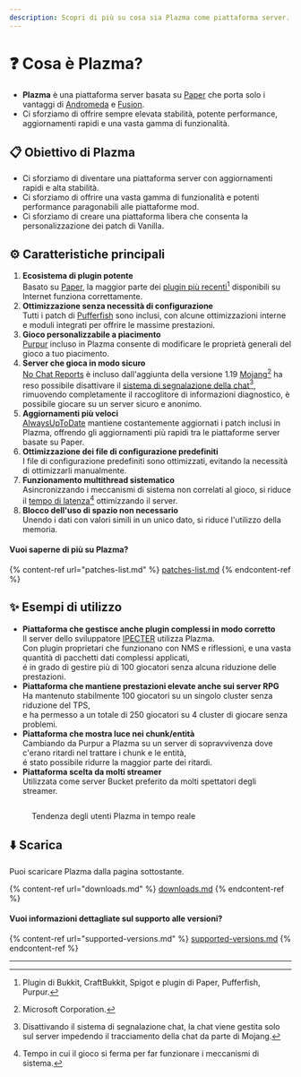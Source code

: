 ```yaml
---
description: Scopri di più su cosa sia Plazma come piattaforma server.
---
```


# ❓ Cosa è Plazma?

- **Plazma** è una piattaforma server basata su [Paper](https://github.com/PaperMC/Paper) che porta solo i vantaggi di [Andromeda](https://github.com/EarendelArchived/Andromeda) e [Fusion](https://github.com/RuinedTechnologyUnify/Fusion).
- Ci sforziamo di offrire sempre elevata stabilità, potente performance, aggiornamenti rapidi e una vasta gamma di funzionalità.

## 📋 Obiettivo di Plazma <a href="#id-1" id="id-1"></a>

- Ci sforziamo di diventare una piattaforma server con aggiornamenti rapidi e alta stabilità.
- Ci sforziamo di offrire una vasta gamma di funzionalità e potenti performance paragonabili alle piattaforme mod.
- Ci sforziamo di creare una piattaforma libera che consenta la personalizzazione dei patch di Vanilla.

## ⚙️ Caratteristiche principali <a href="#id-2" id="id-2"></a>

1. **Ecosistema di plugin potente**\
   Basato su [Paper](https://github.com/PaperMC/Paper),
   la maggior parte dei [plugin più recenti](#user-content-fn-1)[^1] disponibili su Internet funziona correttamente.
2. **Ottimizzazione senza necessità di configurazione**\
   Tutti i patch di [Pufferfish](https://github.com/pufferfish-gg/Pufferfish) sono inclusi,
   con alcune ottimizzazioni interne e moduli integrati per offrire le massime prestazioni.
3. **Gioco personalizzabile a piacimento**\
   [Purpur](https://github.com/PurpurMC/Purpur) incluso in Plazma consente di modificare
   le proprietà generali del gioco a tuo piacimento.
4. **Server che gioca in modo sicuro**\
   [No Chat Reports](https://github.com/Aizistral-Studios/No-Chat-Reports) è incluso dall'aggiunta della versione 1.19
   [Mojang](#user-content-fn-2)[^2] ha reso possibile disattivare il [sistema di segnalazione della chat](#user-content-fn-3)[^3],\
   rimuovendo completamente il raccoglitore di informazioni diagnostico, è possibile giocare su un server sicuro e anonimo.
5. **Aggiornamenti più veloci**\
   [AlwaysUpToDate](https://github.com/PlazmaMC/AlwaysUpToDate) mantiene costantemente aggiornati i patch inclusi in Plazma, offrendo gli aggiornamenti più rapidi tra le piattaforme server basate su Paper.
6. **Ottimizzazione dei file di configurazione predefiniti**\
   I file di configurazione predefiniti sono ottimizzati, evitando la necessità di ottimizzarli manualmente.
7. **Funzionamento multithread sistematico**\
   Asincronizzando i meccanismi di sistema non correlati al gioco, si riduce il [tempo di latenza](#user-content-fn-4)[^4] ottimizzando il server.
8. **Blocco dell'uso di spazio non necessario**\
   Unendo i dati con valori simili in un unico dato, si riduce l'utilizzo della memoria.

#### Vuoi saperne di più su Plazma? <a href="#etc-1" id="etc-1"></a>

{% content-ref url="patches-list.md" %}
[patches-list.md](patches-list.md)
{% endcontent-ref %}

## ✨ Esempi di utilizzo <a href="#id-3" id="id-3"></a>

- **Piattaforma che gestisce anche plugin complessi in modo corretto**\
  Il server dello sviluppatore [IPECTER](https://github.com/IPECTER) utilizza Plazma.\
  Con plugin proprietari che funzionano con NMS e riflessioni, e una vasta quantità di pacchetti dati complessi applicati,\
  é in grado di gestire più di 100 giocatori senza alcuna riduzione delle prestazioni.
- **Piattaforma che mantiene prestazioni elevate anche sui server RPG**\
  Ha mantenuto stabilmente 100 giocatori su un singolo cluster senza riduzione del TPS,\
  e ha permesso a un totale di 250 giocatori su 4 cluster di giocare senza problemi.
- **Piattaforma che mostra luce nei chunk/entità**\
  Cambiando da Purpur a Plazma su un server di sopravvivenza dove c'erano ritardi nel trattare i chunk e le entità,\
  é stato possibile ridurre la maggior parte dei ritardi.
- **Piattaforma scelta da molti streamer**\
  Utilizzata come server Bucket preferito da molti spettatori degli streamer.

<figure>
   <img src="https://badge.plazmamc.org/internal/bstats" alt="">
   
   <figcaption><p>Tendenza degli utenti Plazma in tempo reale</p></figcaption>
</figure>

## ⬇️ Scarica

Puoi scaricare Plazma dalla pagina sottostante.

{% content-ref url="downloads.md" %}
[downloads.md](downloads.md)
{% endcontent-ref %}

#### Vuoi informazioni dettagliate sul supporto alle versioni?

{% content-ref url="supported-versions.md" %}
[supported-versions.md](supported-versions.md)
{% endcontent-ref %}

***

[^1]: Plugin di Bukkit, CraftBukkit, Spigot e plugin di Paper, Pufferfish, Purpur.

[^2]: Microsoft Corporation.

[^3]: Disattivando il sistema di segnalazione chat, la chat viene gestita solo sul server impedendo il tracciamento della chat da parte di Mojang.

[^4]: Tempo in cui il gioco si ferma per far funzionare i meccanismi di sistema.
